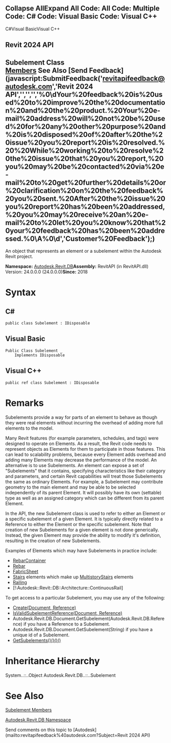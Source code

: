 ﻿

Collapse AllExpand All Code: All Code: Multiple Code: C# Code: Visual Basic Code: Visual C++   
---  
  
C#Visual BasicVisual C++

Revit 2024 API  
---  
Subelement Class  
[Members](baba8e36-78fa-82b2-5ccf-0e178ecbaa6e.md) See Also [Send Feedback](javascript:SubmitFeedback\('revitapifeedback@autodesk.com','Revit 2024 API','','','','%0\\dYour%20feedback%20is%20used%20to%20improve%20the%20documentation%20and%20the%20product.%20Your%20e-mail%20address%20will%20not%20be%20used%20for%20any%20other%20purpose%20and%20is%20disposed%20of%20after%20the%20issue%20you%20report%20is%20resolved.%20%20While%20working%20to%20resolve%20the%20issue%20that%20you%20report,%20you%20may%20be%20contacted%20via%20e-mail%20to%20get%20further%20details%20or%20clarification%20on%20the%20feedback%20you%20sent.%20After%20the%20issue%20you%20report%20has%20been%20addressed,%20you%20may%20receive%20an%20e-mail%20to%20let%20you%20know%20that%20your%20feedback%20has%20been%20addressed.%0\\A%0\\d','Customer%20Feedback'\);)  
---  
  
An object that represents an element or a subelement within the Autodesk Revit project. 

**Namespace:** [Autodesk.Revit.DB](87546ba7-461b-c646-cbb1-2cb8f5bff8b2.md)**Assembly:** RevitAPI (in RevitAPI.dll) Version: 24.0.0.0 (24.0.0.0)**Since:** 2018 

# Syntax

C#  
---  
      
    
    public class Subelement : IDisposable  
  
Visual Basic  
---  
      
    
    Public Class Subelement _
    	Implements IDisposable  
  
Visual C++  
---  
      
    
    public ref class Subelement : IDisposable  
  
# Remarks

Subelements provide a way for parts of an element to behave as though they were real elements without incurring the overhead of adding more full elements to the model.

Many Revit features (for example parameters, schedules, and tags) were designed to operate on Elements. As a result, the Revit code needs to represent objects as Elements for them to participate in those features. This can lead to scalability problems, because every Element adds overhead and adding many Elements may decrease the performance of the model. An alternative is to use Subelements. An element can expose a set of "Subelements" that it contains, specifying characteristics like their category and parameters, and certain Revit capabilities will treat those Subelements the same as ordinary Elements. For example, a Subelement may contribute geometry to the main element and may be able to be selected independently of its parent Element. It will possibly have its own (settable) type as well as an assigned category which can be different from its parent Element. 

In the API, the new Subelement class is used to refer to either an Element or a specific subelement of a given Element. It is typically directly related to a Reference to either the Element or the specific subelement. Note that creation of new Subelements for a given element is not done generically. Instead, the given Element may provide the ability to modify it's definition, resulting in the creation of new Subelements.

Examples of Elements which may have Subelements in practice include: 

  * [RebarContainer](61979a57-facc-d97a-7a35-ee04eed59156.md)
  * [Rebar](70fd7426-f4a4-591c-8c06-3c18dda45e7d.md)
  * [FabricSheet](1f420619-ab30-942a-e5b6-028b7ff3889f.md)
  * [Stairs](45e2c068-7e52-c84a-cfb8-a53c531d28fa.md) elements which make up [MultistoryStairs](8b07cbff-013c-889f-8807-703e63a91923.md) elements
  * [Railing](4af1265f-859e-123b-ada5-a479324f3dee.md)
  * [!:Autodesk::Revit::DB::Architecture::ContinuousRail]



To get access to a particular Subelement, you may use any of the following: 

  * [Create(Document, Reference)](2df166ab-238b-1690-bd3e-2033778b9542.md)
  * [IsValidSubelementReference(Document, Reference)](89deea46-e7ab-6e7a-a363-665a2eb4b012.md)
  * Autodesk.Revit.DB.Document.GetSubelement(Autodesk.Revit.DB.Reference) if you have a Reference to a Subelement.
  * Autodesk.Revit.DB.Document.GetSubelement(String) if you have a unique id of a Subelement.
  * [GetSubelements()()()()](feabfd59-bd0f-ab61-34a1-d0d22f58c881.md)



# Inheritance Hierarchy

System..::..Object Autodesk.Revit.DB..::..Subelement

# See Also

[Subelement Members](baba8e36-78fa-82b2-5ccf-0e178ecbaa6e.md)

[Autodesk.Revit.DB Namespace](87546ba7-461b-c646-cbb1-2cb8f5bff8b2.md)

Send comments on this topic to [Autodesk](mailto:revitapifeedback%40autodesk.com?Subject=Revit 2024 API)